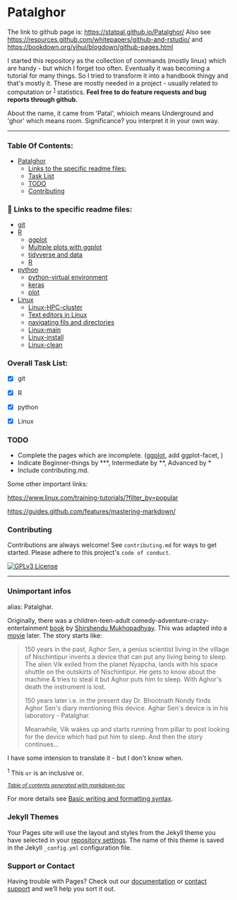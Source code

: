 # Patalghor

The link to github page is: https://statpal.github.io/Patalghor/
Also see https://resources.github.com/whitepapers/github-and-rstudio/ and https://bookdown.org/yihui/blogdown/github-pages.html

I started this repository as the collection of commands (mostly linux) which are handy - but which I forget too often. Eventually it was becoming a tutorial for many things. So I tried to transform it into a handbook thingy and that's mostly it. These are mostly needed in a project - usually related to computation or <sup>[1](#myfootnote1)</sup> statistics.
**Feel free to do feature requests and bug reports through github.**

About the name, it came from 'Patal', whioich means Underground and 'ghor' which means room. Significance? you interpret it in your own way.

---

### Table Of Contents:
- [Patalghor](#patalghor)
    + [Links to the specific readme files:](#-links-to-the-specific-readme-files)
    + [Task List](#task-list)
    + [TODO](#todo)
    + [Contributing](#contributing)


### 🔗 Links to the specific readme files:
 - [git](git/git.md)
 - [R](R)
    * [ggplot](R/ggplot.md) 
    * [Multiple plots with ggplot](R/ggplot-multiple-plots.md)
    * [tidyverse and data](R/tidyverse-more.md)
    * [R](R/R.md)
 - [python](python) 
    * [python-virtual environment](python/python.md)
    * [keras](python/keras.md)
    * [plot](python/plot.md)
 - [Linux](Linux)
    * [Linux-HPC-cluster](Linux/HPC.md)
    * [Text editors in Linux](Linux/text-editor.md)
    * [navigating fils and directories](Linux/files-and-directories.md)
    * [Linux-main](Linux/Linux.md)
    * [Linux-install](Linux/install.md)
    * [Linux-clean](Linux/clean.md)



### Overall Task List:
- [x] git
- [x] R
- [x] python
- [x] Linux


### TODO
- Complete the pages which are incomplete. ([ggplot](R/ggplot.md), add ggplot-facet, )
- Indicate Beginner-things by \*\*\*, Intermediate by \*\*, Advanced by \*
- Include contributing.md.


Some other important links:

https://www.linux.com/training-tutorials/?filter_by=popular

https://guides.github.com/features/mastering-markdown/


### Contributing

Contributions are always welcome!
See `contributing.md` for ways to get started.
Please adhere to this project's `code of conduct`.


[![GPLv3 License](https://img.shields.io/badge/License-GPL%20v3-yellow.svg)](https://opensource.org/licenses/)

---
### Unimportant infos
alias: Patalghar. 

Originally, there was a children-teen-adult comedy-adventure-crazy-entertainment [book](https://www.goodreads.com/book/show/17205127) by [Shirshendu Mukhopadhyay](https://en.wikipedia.org/wiki/Shirshendu_Mukhopadhyay). This was adapted into a [movie](https://www.imdb.com/title/tt0366886/) later. The story starts like: 
> 150 years in the past, Aghor Sen, a genius scientist living in the village of Nischintipur invents a device that can put any living being to sleep. The alien Vik exiled from the planet Nyapcha, lands with his space shuttle on the outskirts of Nischintipur. He gets to know about the machine & tries to steal it but Aghor puts him to sleep. With Aghor's death the instrument is lost.
> 
> 150 years later i.e. in the present day Dr. Bhootnath Nondy finds Aghor Sen's diary mentioning this device. Aghar Sen's device is in his laboratory - Patalghar.
> 
> Meanwhile, Vik wakes up and starts running from pillar to post looking for the device which had put him to sleep. And then the story continues... 

I have some intension to translate it - but I don't know when. 



<sup name="myfootnote1">1</sup> This `or` is an inclusive or.

<small><i><a href='http://ecotrust-canada.github.io/markdown-toc/'>Table of contents generated with markdown-toc</a></i></small>



For more details see [Basic writing and formatting syntax](https://docs.github.com/en/github/writing-on-github/getting-started-with-writing-and-formatting-on-github/basic-writing-and-formatting-syntax).

### Jekyll Themes

Your Pages site will use the layout and styles from the Jekyll theme you have selected in your [repository settings](https://github.com/StatPal/Patalghor/settings/pages). The name of this theme is saved in the Jekyll `_config.yml` configuration file.

### Support or Contact

Having trouble with Pages? Check out our [documentation](https://docs.github.com/categories/github-pages-basics/) or [contact support](https://support.github.com/contact) and we’ll help you sort it out.
